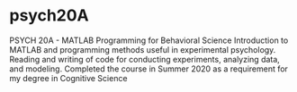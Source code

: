 # psych20A
PSYCH 20A - MATLAB Programming for Behavioral Science
Introduction to MATLAB and programming methods useful in experimental psychology. Reading and writing of code for conducting experiments, analyzing data, and modeling.
Completed the course in Summer 2020 as a requirement for my degree in Cognitive Science

